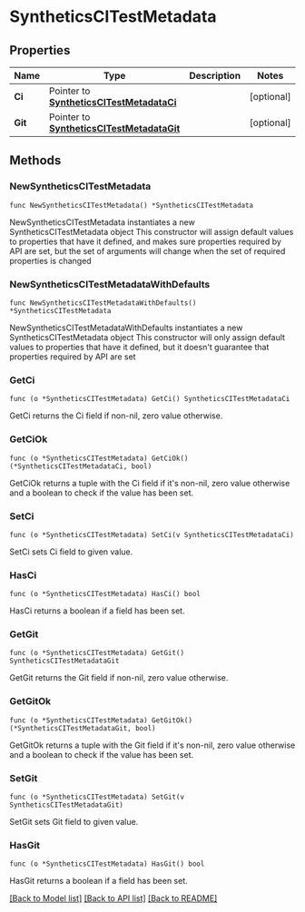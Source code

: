 # SyntheticsCITestMetadata

## Properties

Name | Type | Description | Notes
------------ | ------------- | ------------- | -------------
**Ci** | Pointer to [**SyntheticsCITestMetadataCi**](SyntheticsCITestMetadataCi.md) |  | [optional] 
**Git** | Pointer to [**SyntheticsCITestMetadataGit**](SyntheticsCITestMetadataGit.md) |  | [optional] 

## Methods

### NewSyntheticsCITestMetadata

`func NewSyntheticsCITestMetadata() *SyntheticsCITestMetadata`

NewSyntheticsCITestMetadata instantiates a new SyntheticsCITestMetadata object
This constructor will assign default values to properties that have it defined,
and makes sure properties required by API are set, but the set of arguments
will change when the set of required properties is changed

### NewSyntheticsCITestMetadataWithDefaults

`func NewSyntheticsCITestMetadataWithDefaults() *SyntheticsCITestMetadata`

NewSyntheticsCITestMetadataWithDefaults instantiates a new SyntheticsCITestMetadata object
This constructor will only assign default values to properties that have it defined,
but it doesn't guarantee that properties required by API are set

### GetCi

`func (o *SyntheticsCITestMetadata) GetCi() SyntheticsCITestMetadataCi`

GetCi returns the Ci field if non-nil, zero value otherwise.

### GetCiOk

`func (o *SyntheticsCITestMetadata) GetCiOk() (*SyntheticsCITestMetadataCi, bool)`

GetCiOk returns a tuple with the Ci field if it's non-nil, zero value otherwise
and a boolean to check if the value has been set.

### SetCi

`func (o *SyntheticsCITestMetadata) SetCi(v SyntheticsCITestMetadataCi)`

SetCi sets Ci field to given value.

### HasCi

`func (o *SyntheticsCITestMetadata) HasCi() bool`

HasCi returns a boolean if a field has been set.

### GetGit

`func (o *SyntheticsCITestMetadata) GetGit() SyntheticsCITestMetadataGit`

GetGit returns the Git field if non-nil, zero value otherwise.

### GetGitOk

`func (o *SyntheticsCITestMetadata) GetGitOk() (*SyntheticsCITestMetadataGit, bool)`

GetGitOk returns a tuple with the Git field if it's non-nil, zero value otherwise
and a boolean to check if the value has been set.

### SetGit

`func (o *SyntheticsCITestMetadata) SetGit(v SyntheticsCITestMetadataGit)`

SetGit sets Git field to given value.

### HasGit

`func (o *SyntheticsCITestMetadata) HasGit() bool`

HasGit returns a boolean if a field has been set.


[[Back to Model list]](../README.md#documentation-for-models) [[Back to API list]](../README.md#documentation-for-api-endpoints) [[Back to README]](../README.md)


